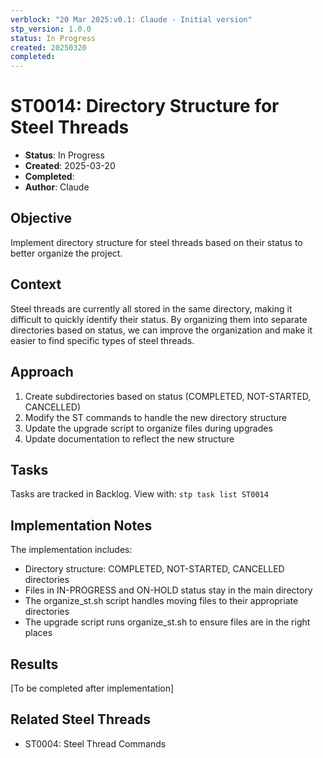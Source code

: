 ```yaml
---
verblock: "20 Mar 2025:v0.1: Claude - Initial version"
stp_version: 1.0.0
status: In Progress
created: 20250320
completed: 
---
```

# ST0014: Directory Structure for Steel Threads

- **Status**: In Progress
- **Created**: 2025-03-20
- **Completed**: 
- **Author**: Claude

## Objective
Implement directory structure for steel threads based on their status to better organize the project.

## Context
Steel threads are currently all stored in the same directory, making it difficult to quickly identify their status. By organizing them into separate directories based on status, we can improve the organization and make it easier to find specific types of steel threads.

## Approach
1. Create subdirectories based on status (COMPLETED, NOT-STARTED, CANCELLED)
2. Modify the ST commands to handle the new directory structure
3. Update the upgrade script to organize files during upgrades
4. Update documentation to reflect the new structure

## Tasks
Tasks are tracked in Backlog. View with: `stp task list ST0014`

## Implementation Notes
The implementation includes:
- Directory structure: COMPLETED, NOT-STARTED, CANCELLED directories
- Files in IN-PROGRESS and ON-HOLD status stay in the main directory
- The organize_st.sh script handles moving files to their appropriate directories
- The upgrade script runs organize_st.sh to ensure files are in the right places

## Results
[To be completed after implementation]

## Related Steel Threads
- ST0004: Steel Thread Commands
